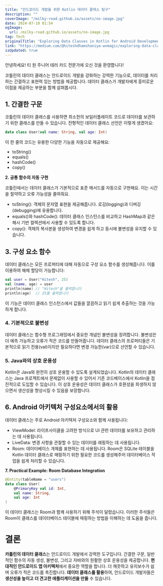 ```yaml
---
title: "안드로이드 개발을 위한 Kotlin 데이터 클래스 탐구"
description: ""
coverImage: "/milky-road.github.io/assets/no-image.jpg"
date: 2024-07-10 01:54
ogImage:
  url: /milky-road.github.io/assets/no-image.jpg
tag: Tech
originalTitle: "Exploring Data Classes in Kotlin for Android Development"
link: "https://medium.com/@hiteshdhamshaniya-wvmagic/exploring-data-classes-in-kotlin-for-android-development-c28833238eca"
isUpdated: true
---
```


안녕하세요! 티 원 주니어 테러 카드 전문가에 오신 것을 환영합니다!

코틀린의 데이터 클래스는 안드로이드 개발을 강화하는 강력한 기능으로, 데이터를 처리하는 간결하고 표현력 있는 방법을 제공합니다. 데이터 클래스가 개발자에게 흥미로운 이점을 제공하는 부분을 함께 살펴봅시다.

## 1. 간결한 구문

코틀린의 데이터 클래스를 사용하면 최소한의 보일러플레이트 코드로 데이터를 보관하기 위한 클래스를 만들 수 있습니다. 전형적인 데이터 클래스 선언은 이렇게 생겼어요:

```kotlin
data class User(val name: String, val age: Int)
```

<div class="content-ad"></div>

이 한 줄의 코드는 유용한 다양한 기능을 자동으로 제공해요:

- toString()
- equals()
- hashCode()
- copy()

**2. 공통 함수의 자동 구현**

코틀린에서는 데이터 클래스가 기본적으로 표준 메서드를 자동으로 구현해요. 이는 시간을 절약하고 오류 가능성을 줄여줘요.

<div class="content-ad"></div>

- toString(): 객체의 문자열 표현을 제공해줍니다. 로깅(logging)과 디버깅(debugging)에 유용합니다.
- equals()와 hashCode(): 데이터 클래스 인스턴스를 비교하고 HashMap과 같은 해시 기반 컬렉션에서 사용할 수 있도록 합니다.
- copy(): 객체의 복사본을 생성하여 변경을 쉽게 하고 동시에 불변성을 유지할 수 있습니다.

## 3. 구성 요소 함수

데이터 클래스는 모든 프로퍼티에 대해 자동으로 구성 요소 함수를 생성해줍니다. 이를 이용하여 해체 할당이 가능합니다:

```kotlin
val user = User("Hitesh", 25)
val (name, age) = user
println(name) // "Hitesh"을 출력합니다
println(age)  // 25를 출력합니다
```

<div class="content-ad"></div>

이 기능은 데이터 클래스 인스턴스에서 값들을 깔끔하고 읽기 쉽게 추출하는 것을 가능하게 합니다.

### 4. 기본적으로 불변성

데이터 클래스는 함수형 프로그래밍에서 중요한 개념인 불변성을 장려합니다. 불변성은 더 예측 가능하고 오류가 적은 코드를 만들어줍니다. 데이터 클래스의 프로퍼티들은 기본적으로 읽기 전용(val)이지만 필요하다면 변경 가능한(var)으로 선언할 수 있습니다.

### 5. Java와의 상호 운용성

<div class="content-ad"></div>

Kotlin은 Java와 완전히 상호 운용할 수 있도록 설계되었습니다. Kotlin의 데이터 클래스는 Java 프로젝트에서 문제없이 사용할 수 있어서 기존 코드베이스에서 Kotlin을 점진적으로 도입할 수 있습니다. 이 상호 운용성은 데이터 클래스가 호환성을 희생하지 않으면서 생산성을 향상시킬 수 있음을 보장합니다.

## 6. Android 아키텍처 구성요소에서의 활용

데이터 클래스는 주로 Android 아키텍처 구성요소와 함께 사용됩니다:

- ViewModel: 라이프사이클을 고려한 방식으로 UI 관련 데이터를 보유하고 관리하는 데 사용됩니다.
- LiveData: 변경 사항을 관찰할 수 있는 데이터를 래핑하는 데 사용됩니다.
- Room: 데이터베이스 개체를 표현하는 데 사용됩니다. Room은 SQLite 테이블을 Kotlin 데이터 클래스로 매핑하기 위한 필요한 코드를 생성해주어 데이터베이스 작업을 쉽게 처리할 수 있습니다.

<div class="content-ad"></div>

**7. Practical Example: Room Database Integration**

```kotlin
@Entity(tableName = "users")
data class User(
    @PrimaryKey val id: Int,
    val name: String,
    val age: Int
)
```

이 데이터 클래스는 Room과 함께 사용하기 위해 주석이 달렸습니다. 이러한 주석들은 Room이 클래스를 데이터베이스 테이블에 매핑하는 방법을 이해하는 데 도움을 줍니다.

# 결론

<div class="content-ad"></div>

**카틀린의 데이터 클래스**는 안드로이드 개발에서 강력한 도구입니다. 간결한 구문, 일반적인 함수의 자동 생성, 불변성, 그리고 자바와의 원활한 상호 운용성을 제공합니다. **현대적인 안드로이드 앱 아키텍처**에서 중요한 역할을 합니다. 더 깨끗하고 유지보수가 쉽며 오류가 적은 코드를 촉진합니다. **데이터 클래스를 활용**하여, 안드로이드 개발자들은 **생산성을 높이고** **더 견고한 애플리케이션을 만들** 수 있습니다.

